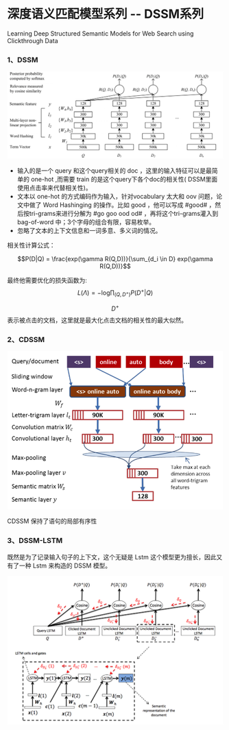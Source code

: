 # 深度语义匹配模型系列 -- DSSM系列

Learning Deep Structured Semantic Models for Web Search using Clickthrough Data
### 1、DSSM
![avater](./pic/dssm_arch.png)

- 输入的是一个 query 和这个query相关的 doc ，这里的输入特征可以是最简单的 one-hot ,而需要 train 的是这个query下各个doc的相关性( DSSM里面使用点击率来代替相关性)。
- 文本以 one-hot 的方式编码作为输入，针对vocabulary 太大和 oov 问题，论文中做了 Word Hashinging 的操作。比如 good ，他可以写成 #good# ，然后按tri-grams来进行分解为 #go goo ood od# ，再将这个tri-grams灌入到 bag-of-word 中；3个字母的组合有限，容易枚举。
- 忽略了文本的上下文信息和一词多意、多义词的情况。

相关性计算公式：

$$P(D|Q) = \frac{exp(\gamma R(Q,D))}{\sum_{d_i \in D} exp(\gamma R(Q,D))}$$

最终他需要优化的损失函数为: 
$$L(\Lambda) = - \text{log} \prod_{(Q,D^+)} P(D^+|Q)$$

$$D^+$$ 表示被点击的文档，这里就是最大化点击文档的相关性的最大似然。

### 2、CDSSM

![avater](./pic/cdssm_arch.png)

CDSSM 保持了语句的局部有序性

### 3、DSSM-LSTM 
既然是为了记录输入句子的上下文，这个无疑是 Lstm 这个模型更为擅长，因此又有了一种 Lstm 来构造的 DSSM 模型。

![avater](./pic/dssm_lstm_arch.png)


